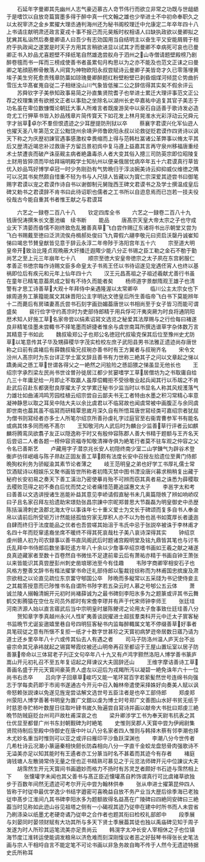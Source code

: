 <!-- { "loadSidebar": true } -->
　　石延年字曼卿其先幽州人志气豪迈慕古人竒节伟行而欲立非常之功既与世龃龉于是嗜饮以自放竒篇寳墨多得于醉中真一代文翰之雄也少举进士不中初命奉职久之以太祝宰济之金乡累擢大理丞通判海州还为秘书阁校理迁中允康定二年卒年四十八上书请庄献明肃还政言夏戎十事不报己而元昊叛时权相语人曰缺执政欲以曼卿拟之犹兾其私诣然后奏曼卿语人曰吾少有志効国用当自结明主以奋生平又安能屑屑于相府乎执政闻之遂罢是时天子方用其言稍欲进显以试其才而曼卿不幸病死可哀也已曼卿正书入妙品尤喜题壁不择纸笔自然雄逸尝舣舟于泗州之山寺僧请题壁殿榜乃剧醉卷氊而书一挥而三榜成使善书者虽累旬月构思以为之亦不能及也范文正诔之曰曼卿之笔顔筋栁骨散落人间寳为神物欧阳永叔尝赋诗云曼卿子美皆竒才久已零落埋黄埃子美生穷死愈贵残章防藁如琼瑰曼卿醉题红粉壁粉壁已剥昏烟煤河倾昆仑势曲折雪压太华髙崔嵬自従二子相继没山川气象皆低摧二公之辞信得其实矣不假余评云
　　苏舜钦字子美叅知政事易简之孙直集贤院耆子也举进士累迁大理评事范文正公荐之校理集贤有欲撼文正者以事劾之坐除名以湖州长史卒嘉祐中追复其官子美志于功名虽在卑位数慷慨论朝廷大事人所难言者既废游吴中以泉石自适善于歌诗发必造竒尤工行狎草书皆入妙品残章片简传寳天下如花发上林月晃淮水光彩浮动云兄舜元字才翁草卓尔不羣但恨遗迹之少耳歴提防刑狱以卒
　　蔡襄字君谟兴化军仙逰人也擢天圣八年第范文正公黜饶州余靖尹师鲁欧阳永叔以论救従贬君谟作四贤诗以讽天下称之为庆歴初諌官遇事感激权幸畏缩而上得与范韩杜冨诸公革弊事以脩太平其后又歴清近竭忠补过救唐子方留吕景初呉中复马遵上益嘉其言再守泉州移福唐重经术士禁遭丧而破产诛巫觋主病者絶蛊毒杀人者大变其俗入摠三司防英宗即位昭陵复土财用皆猝须而毕给拜端明殿学士知杭州以便亲俄居忧病卒年五十六君谟真行草皆优入妙品笃好博学卓冠一时少务刚劲有气势晩归于淳淡婉美诗云抑抑威仪维徳之隅可以况其书矣然颇自惜重不轻为书与人尺牍人皆藏以为寳仁宗深爱其迹尝书曰御笔赐字君谟以宠之君谟作诗自书以谢御制元舅陇西王碑文君谟书之及学士撰温成皇后碑又勅书之君谟辞不肯书曰此待诏职也儒者之工书所以自逰息焉而已岂若一技夫役役哉古今能自重其书者惟王献之与君谟耳

　　六艺之一録卷二百八十八
　　钦定四库全书
　　六艺之一録卷二百八十九　　钱唐倪涛撰朱长文墨池编　续书断
　　能品
　　唐髙宗天皇大帝太宗之子也守成业天下清晏而昏懦不刚终致危乱雅善真草飞白尝作赐辽东诸将书出示朝堂又尝为飞白书赐戴至徳曰泛洪流俟舟楫郝处俊曰飞九霄假六翮李敬元曰资启沃罄丹诚崔知悌曰竭忠节賛皇猷皆见意于辞云永淳二年帝陟于洛阳宫年五十六
　　宗至道大明皇帝开致治比隆贞观晩蔽大奸播迁遐陬少能八分正书锡之臣工勒之金石不勌于勤尚艺之至上元三年崩年七十八
　　顺宗至徳大安皇帝徳宗之太子夙在东宫躬服仁孝善正书徳宗每作诗赐文臣多命皇太子书焉王伾以书待诏遂见宠遇伾宵人也终以基祸即位后有疾元和元年上仙年四十六
　　汉王元昌髙祖之子祖述羲献尤善行书虽在童年已精笔意葢夙成之智有不待久而能者矣
　　杨师道字景猷隋观王雄子也清警有才思工诗善草大观十年拜侍中亲遇隆渥以太常卿卒
　　临川公主太宗女也下嫁周道务工篆籀能属文其妹晋阳公主字明达文徳皇后所生善临帝飞白书下莫能辨年十二而薨后有房璘妻髙氏尝书石刻字画劲媚葢唐世以书相尚至于女子皆习而能可谓盛矣
　　裴行俭字守约髙宗时为吏部侍郎精于用兵俘可汗夷突厥为时良将通阴阳厯术知人好施工草名家帝尝以绢素诏冩文选览之秘爱其法厚赐与之行俭每曰褚遂良非精笔佳墨未尝輙书不择笔墨而妍捷者惟余与虞世南耳所撰选谱草字杂体数万言其精意于书如此
　　魏叔瑜郑公子也郑公名徳冠代叔瑜克保其后位至豫州史尤防草以笔意传其子华及甥薛稷华字茂实检校左庶子武阳县男书法雅正遗迹尚存唐世称之曰前有虞褚后有薛魏叔瑜兄叔琬亦善书时有王方翼者与叔琬齐名
　　宋令文汾州人髙宗时为东台详正学士富文辞且善书有力世称三絶其子之问以文章起之悌以蹻勇闻之愻工草世谓各得父之一絶然之问狯险之愻謟猥之悌虽显无他长也
　　王绍宗字承烈梁左民尚书世诠曽孙徙居江都少贫窭嗜学工草居僧坊为之书取庸自给凢三十年庸足给一月即止不取嬴人虽厚偿輙拒不受徐敬业起兵闻其行以币刼之不肯赴武后召赴东都褒慰良厚擢太子文学累迁秘书少监当时以书显名人称其风规濩落气力雄壮如曲浦鸿鸣芳园桂植云绍宗尝自云鄙夫书无工者特由水墨之积习常精心率意凝神静思以取之耳吴中陆大夫以余比虞君以不临冩故也闻虞常被中画腹正与余同虞即世南也葢其虽不临冩而研精覃思嵗月深久自有所悟耳唐世冩经类可嘉绍宗者犹屈为僧书则冩经者亦多士人所笔尔绍京所善孙虔礼字过庭官至右衞胄曹参军书有能名或病其体多同而格不髙尔
　　王知敬河内人武后时为麟台少监善草行评者云如麒麟将腾鸾凤欲翥子友正以隠逸称于时又有殷仲容陈郡人善大书精于题额与王齐名天后尝诏二人者各题一榜仲容资福寺知敬清禅寺俱为絶笔行者莫不驻车观之仲容之父令名已善斯艺
　　卢藏用字子潜京兆长安人初隠终南少室二山学錬气为辟谷术登衡庐彷徉岷峨与陈子昻赵正固友善工草颇有法度长安中召授左拾遗位至黄门侍郎晩狥权利务为骄縦渝其素节论者薄之
　　岐王范明皇之弟也好学工书厚礼儒士常饮酒赋诗以相娱乐又聚书画皆世所称者初隋灭禁中图书湮没唐兴募求稍稍复出藏于秘府长安初易之奏天下善工潢治乃密使摹肖殆不可辨而窃其真者易之诛悉为薛稷取去稷败范得之初不奏白后忧而焚之论者痛惜范薨追諡惠文太子
　　李邕字太和考曰善善以文选讲授诸生邕能补益其意见李峤请假直秘书未几奥篇隠帙了辨如响峤叹曰子且名家召拜左拾遗助宋璟劾张昌宗諌中宗昵郑普思大节磊磊为明皇御史中丞歴陈括淄滑刺史汲郡北海太守以事诛年七十重义爱士为文长于碑颂而复多自书人奉金帛以请前后所受钜万计然能拯孤恤穷家无厚积人亦不以为咎也邕书如寛厚长者逶迤自肆而终归于法度能品之优者也吾尝嗟其始沮于韦氏中忌于张説卒被诛于李林甫才名四十年而贬窜逺裔坐席不暖终不得其死哀哉杜子美八哀诗深得其实
　　钟绍京虔州赣人初为司农録事以善书直凤阁武后时题诸宫殿明堂及铭九鼎皆其笔也与讨韦氏乱拜中书侍郎后数坐事贬逺方年八十余以少詹事卒绍京嗜书画如王羲之献之褚遂良真迹藏家者至数十百卷然自书微怯不足逮前辈云后有萧祐亦精于书画自钟王萧张以来皆能识其真尝歴彭州刺史凿琅琊池至今有佳趣
　　韦陟字商卿宰相安石子也风格方整善文辞书有楷法擢掌书命迁礼部侍郎以鍳裁铨综称而为林甫国忠摈废及肃宗欲相之以论直见疏位东京畱守郇国公卒　陟晩而多縦常以五采牋为书记使侍妾主之其裁答授意而已陟惟书名自谓所书陟字若五朶云时人慕之号郇公五云体
　　萧诚兰陵人搦翰清婉开元初时尚褚薛诚为之最书碑刻李阳氷多为之题篆或评其书云舞鹤交影腾猿在空仕左司员外郎时有宋儋李璆并有声于代宋师钟李师王
　　张廷珪河南济源人始以直言寤武后当中宗明皇时屡陈鲠谔之论用太子詹事致仕廷珪善八分
　　贺知章字季真越州永兴人性旷夷善谈説擢进士超拔羣类科开元中迁太子賔客秘书监晩节尤诞妄遨嬉里巷自号四明狂客秘书内监每醉輙属文笔不停缀善草好事者具笔砚従之意有所惬不复拒一纸才十数字世甚珍之天寳初病梦逰帝居数日寤乃请为道士还乡里卒年八十六或传其仙去人有遇之者
　　司马子防洛州温人庐天台不出睿宗命其兄承袆就起之锡寳琴霞纹被还山明帝再召至都诏于王屋山置坛室以居子防善篆帝命以三体冩老子刋正文句卒年八十九又有卢鸿字颢然洛阳人博学善书篆庐嵩山开元初礼召不至五年复诏起之拜谏议大夫固辞还山
　　王维字摩诘善诗工草善画名盛于开元天寳间豪英贵人虚左以迎后为戎羯所汚以凝碧一絶免诛年六十一位尚书右丞卒
　　吕向字子回章草峻巧又能一笔环冩百字若萦髪然世号连绵书向强志于学每卖药即于市阅书遂通古今开元中召入翰林帝遣使采择姝好向奏美人赋以讽帝怒赖张説谏以免遂见旌宠尝诂解文选世号五臣注者是也卒工部侍郎
　　郑虔郑州荥阳人博学善著书明皇为置广文舘以虔为博士时号郑广文善图山水好书贫无纸于时慈恩寺贮柿叶数屋日往取叶肄书嵗久殆遍尝自冩诗并画以献帝大书批曰郑虔三絶晩节防贼庭贬台州司戸故杜甫深哀之也
　　梁升卿涉学工书为奉天尉韦抗表之其仕优显至都督广州书东封朝觐碑为时絶笔
　　史惟则吴郡人天寳中尝为伊阙尉集贤院待制后至殿中侍御史在唐中叶以八分名家者四人惟则与韩择木蔡有邻李潮也择木尤妙名重当时惟则可以亚之或评曰雁印平沙鱼跃深渊也
　　李潮八分今世传者几希杜诗云况潮小篆逼秦相快劒长防森相向八分一字直千金蛟龙盘怒骨肉强歌诗不无溢美亦足以知其能时有王遹者亦工分篆当时名不甚着而其迹今有存者
　　褚庭诲钱塘人左散骑常侍无量之侄也正书精熟可慕见之于元览法师碑开元中位諌议大夫
　　胡霈然生开元天寳间书画遒妙而格力不扬时有苏灵芝者颇好书石迹与霈然相上下
　　张懐瓘字未闻也其父善书与髙正臣近懐瓘髙自矜饰谓真行可比虞褚草欲独步于百数年间然无遗迹可考尔开元中尝为翰林供奉
　　张从申进士擢第昆仲四人皆称于时従申最优学逸少书结字遒密可喜晩益自放不务产业当大歴后徐季海已老独従申髙步江淮间凢其书碑李阳氷多为题额故得名益髙在广陵碑曰四絶同安碑曰三絶葢当时见称如此逰山谷见祖塔之侧有一小碣视其迹乃従申在建中时所书而人未尝省乃刷涤染以纸墨尤老硬竒谲乃従申之合作者也题其衔曰检校礼部郎中
　　段季展与刘晏同时晏领财赋有大功其所与多天下贤士季展葢其徒也独以禹庙碑见知于周子发遂为时人所珍其运笔流美亦足贵尚云
　　韩滉字太冲长安人宰相休之子也位镇海节度江淮转运使能调发粮帛以济危难而刻深刚愎议者恶之好鼔琴书得张长史笔法画与宗人干相埒自言不能定笔不可论书画以非急务故自晦不传于人然今无遗迹特据史氏所称耳
